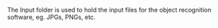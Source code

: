 The Input folder is used to hold the input files for the object recognition software, eg. JPGs, PNGs, etc.
